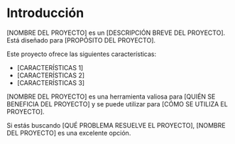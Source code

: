 # Introducción

[NOMBRE DEL PROYECTO] es un [DESCRIPCIÓN BREVE DEL PROYECTO]. Está diseñado para [PROPÓSITO DEL PROYECTO].

Este proyecto ofrece las siguientes características:

* [CARACTERÍSTICAS 1]
* [CARACTERÍSTICAS 2]
* [CARACTERÍSTICAS 3]

[NOMBRE DEL PROYECTO] es una herramienta valiosa para [QUIÉN SE BENEFICIA DEL PROYECTO] y se puede utilizar para [CÓMO SE UTILIZA EL PROYECTO].

Si estás buscando [QUÉ PROBLEMA RESUELVE EL PROYECTO], [NOMBRE DEL PROYECTO] es una excelente opción.
